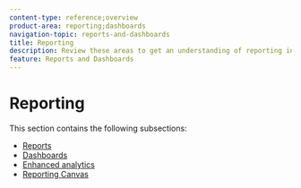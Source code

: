 ```yaml
---
content-type: reference;overview
product-area: reporting;dashboards
navigation-topic: reports-and-dashboards
title: Reporting
description: Review these areas to get an understanding of reporting in Adobe Workfront.
feature: Reports and Dashboards
---
```


# Reporting

This section contains the following subsections:

* [Reports](../reports-and-dashboards/reports/reports-overview.md) 
* [Dashboards](../reports-and-dashboards/dashboards/dashboards-overview.md) 
* [Enhanced analytics](../enhanced-analytics/enhanced-analytics.md) 
* [Reporting Canvas](../reports-and-dashboards/reporting-canvas/reporting-canvas.md)

